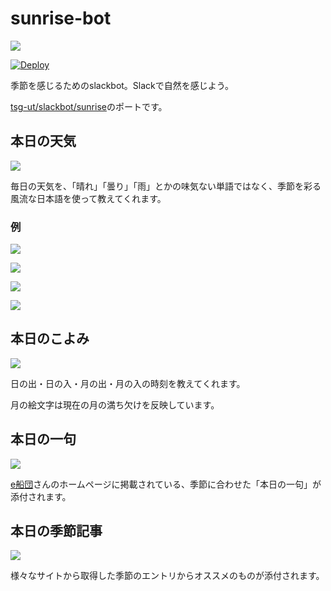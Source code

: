 # sunrise-bot

![](https://i.imgur.com/49qVktX.png)

[![Deploy](https://www.herokucdn.com/deploy/button.svg)](https://heroku.com/deploy)

季節を感じるためのslackbot。Slackで自然を感じよう。

[tsg-ut/slackbot/sunrise](https://github.com/tsg-ut/slackbot/tree/master/sunrise)のポートです。

## 本日の天気

![](https://i.imgur.com/j6fRG6k.png)

毎日の天気を、「晴れ」「曇り」「雨」とかの味気ない単語ではなく、季節を彩る風流な日本語を使って教えてくれます。

### 例

![](https://res.cloudinary.com/hakatashi/image/upload/h_160/v1549652164/b0ksbirusvqylb2fkltf.png)

![](https://res.cloudinary.com/hakatashi/image/upload/h_160/v1549652046/belrugebt5rns6oqumh4.png)

![](https://res.cloudinary.com/hakatashi/image/upload/h_160/v1549702839/jvd54909bmjlstxmioai.png)

![](https://res.cloudinary.com/hakatashi/image/upload/h_160/v1550072245/g6liq7dvq7ua3nk1oisd.png)

## 本日のこよみ

![](https://i.imgur.com/HzM2ysI.png)

日の出・日の入・月の出・月の入の時刻を教えてくれます。

月の絵文字は現在の月の満ち欠けを反映しています。

## 本日の一句

![](https://i.imgur.com/SWZoGTm.png)

[e船団](http://sendan.kaisya.co.jp/)さんのホームページに掲載されている、季節に合わせた「本日の一句」が添付されます。

## 本日の季節記事

![](https://i.imgur.com/zcHtfVF.png)

様々なサイトから取得した季節のエントリからオススメのものが添付されます。
